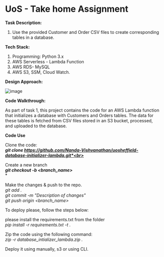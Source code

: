 # UoS - Take home Assignment

**Task Description:**
1. Use the provided Customer and Order CSV files to create corresponding tables in a database.

**Tech Stack:**

1. Programming: Python 3.x<br>
2. AWS Serverless - Lambda Function<br>
3. AWS RDS- MySQL<br>
4. AWS S3, SSM, Cloud Watch.<br>


**Design Approach:**

![image](https://github.com/Nanda-Vishvanathan/uosheffield-database-initializer-lambda/assets/59757238/33259d30-dd55-4171-81de-5c57d686ea87)


**Code Walkthrough:**

As part of task 1, this project contains the code for an AWS Lambda function that initializes a database with Customers and Orders tables. The data for these tables is fetched from CSV files stored in an S3 bucket, processed, and uploaded to the database.


**Code Use**

Clone the code:<br>
***git clone https://github.com/Nanda-Vishvanathan/uosheffield-database-initializer-lambda.git*<br>***

Create a new branch<br>
***git checkout -b <branch_name>*<br>***

Make the changes & push to the repo.<br>
*git add .*<br>
*git commit -m "Description of changes"*<br>
*git push origin <branch_name>*<br>

To deploy please, follow the steps below:

please install the requirements.txt from the folder<br>
*pip install -r requirements.txt -t .*

Zip the code using the following command:<br>
*zip -r database_intializer_lambda.zip .*

Deploy it using manually, s3 or using CLI.
